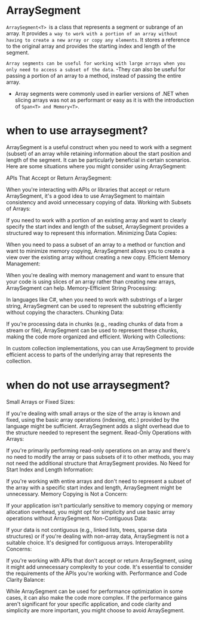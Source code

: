 # ArraySegment
`ArraySegment<T> `is a class that represents a segment or subrange of an array. It provides `a way to work with a portion of an array without having to create a new array or copy any elements`. It stores a reference to the original array and provides the starting index and length of the segment.

`Array segments can be useful for working with large arrays when you only need to access a subset of the data`. 
  -They can also be useful for passing a portion of an array to a method, instead of passing the entire array.
  - Array segments were commonly used in earlier versions of .NET when slicing arrays was not as performant or easy as it is with the introduction of `Span<T> and Memory<T>`.

# when to use arraysegment?
ArraySegment is a useful construct when you need to work with a segment (subset) of an array while retaining information about the start position and length of the segment. It can be particularly beneficial in certain scenarios. Here are some situations where you might consider using ArraySegment:

APIs That Accept or Return ArraySegment:

When you're interacting with APIs or libraries that accept or return ArraySegment, it's a good idea to use ArraySegment to maintain consistency and avoid unnecessary copying of data.
Working with Subsets of Arrays:

If you need to work with a portion of an existing array and want to clearly specify the start index and length of the subset, ArraySegment provides a structured way to represent this information.
Minimizing Data Copies:

When you need to pass a subset of an array to a method or function and want to minimize memory copying, ArraySegment allows you to create a view over the existing array without creating a new copy.
Efficient Memory Management:

When you're dealing with memory management and want to ensure that your code is using slices of an array rather than creating new arrays, ArraySegment can help.
Memory-Efficient String Processing:

In languages like C#, when you need to work with substrings of a larger string, ArraySegment<char> can be used to represent the substring efficiently without copying the characters.
Chunking Data:

If you're processing data in chunks (e.g., reading chunks of data from a stream or file), ArraySegment can be used to represent these chunks, making the code more organized and efficient.
Working with Collections:

In custom collection implementations, you can use ArraySegment to provide efficient access to parts of the underlying array that represents the collection.

# when do not use arraysegment?
Small Arrays or Fixed Sizes:

If you're dealing with small arrays or the size of the array is known and fixed, using the basic array operations (indexing, etc.) provided by the language might be sufficient. ArraySegment adds a slight overhead due to the structure needed to represent the segment.
Read-Only Operations with Arrays:

If you're primarily performing read-only operations on an array and there's no need to modify the array or pass subsets of it to other methods, you may not need the additional structure that ArraySegment provides.
No Need for Start Index and Length Information:

If you're working with entire arrays and don't need to represent a subset of the array with a specific start index and length, ArraySegment might be unnecessary.
Memory Copying is Not a Concern:

If your application isn't particularly sensitive to memory copying or memory allocation overhead, you might opt for simplicity and use basic array operations without ArraySegment.
Non-Contiguous Data:

If your data is not contiguous (e.g., linked lists, trees, sparse data structures) or if you're dealing with non-array data, ArraySegment is not a suitable choice. It's designed for contiguous arrays.
Interoperability Concerns:

If you're working with APIs that don't accept or return ArraySegment, using it might add unnecessary complexity to your code. It's essential to consider the requirements of the APIs you're working with.
Performance and Code Clarity Balance:

While ArraySegment can be used for performance optimization in some cases, it can also make the code more complex. If the performance gains aren't significant for your specific application, and code clarity and simplicity are more important, you might choose to avoid ArraySegment.